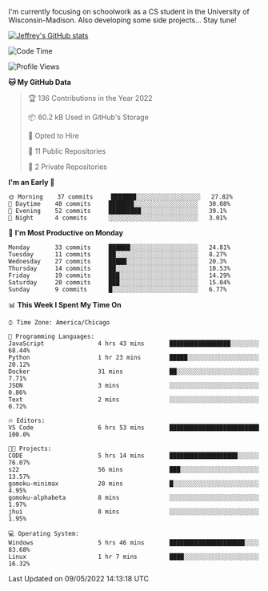 

I'm currently focusing on schoolwork as a CS student in the University of Wisconsin-Madison.
Also developing some side projects...
Stay tune!

<!-- [![wakatime](https://wakatime.com/badge/user/99a12255-d5fa-4530-a56f-b1f6efe8669d.svg?style=for-the-badge)](https://wakatime.com/@99a12255-d5fa-4530-a56f-b1f6efe8669d) -->

[![Jeffrey's GitHub stats](https://github-readme-stats.vercel.app/api?username=slijeff&count_private=true&show_icons=true)](https://github.com/anuraghazra/github-readme-stats)

<!-- [![Jeffrey's wakatime stats](https://github-readme-stats.vercel.app/api/wakatime?username=slijeff&custom_title=Coding+Time+Last+Week)](https://github.com/slijeff/github-readme-stats) -->

<!-- [![Top Langs](https://github-readme-stats.vercel.app/api/top-langs/?username=slijeff&count_private=true&langs_count=8&hide=javascript&custom_title=Repo+Languages)](https://github.com/anuraghazra/github-readme-stats) -->

<!--START_SECTION:waka-->
![Code Time](http://img.shields.io/badge/Code%20Time-46%20hrs%2046%20mins-blue)

![Profile Views](http://img.shields.io/badge/Profile%20Views-3-blue)

**🐱 My GitHub Data** 

> 🏆 136 Contributions in the Year 2022
 > 
> 📦 60.2 kB Used in GitHub's Storage 
 > 
> 💼 Opted to Hire
 > 
> 📜 11 Public Repositories 
 > 
> 🔑 2 Private Repositories  
 > 
**I'm an Early 🐤** 

```text
🌞 Morning    37 commits     ███████░░░░░░░░░░░░░░░░░░   27.82% 
🌆 Daytime    40 commits     ███████░░░░░░░░░░░░░░░░░░   30.08% 
🌃 Evening    52 commits     █████████░░░░░░░░░░░░░░░░   39.1% 
🌙 Night      4 commits      ░░░░░░░░░░░░░░░░░░░░░░░░░   3.01%

```
📅 **I'm Most Productive on Monday** 

```text
Monday       33 commits     ██████░░░░░░░░░░░░░░░░░░░   24.81% 
Tuesday      11 commits     ██░░░░░░░░░░░░░░░░░░░░░░░   8.27% 
Wednesday    27 commits     █████░░░░░░░░░░░░░░░░░░░░   20.3% 
Thursday     14 commits     ██░░░░░░░░░░░░░░░░░░░░░░░   10.53% 
Friday       19 commits     ███░░░░░░░░░░░░░░░░░░░░░░   14.29% 
Saturday     20 commits     ███░░░░░░░░░░░░░░░░░░░░░░   15.04% 
Sunday       9 commits      █░░░░░░░░░░░░░░░░░░░░░░░░   6.77%

```


📊 **This Week I Spent My Time On** 

```text
⌚︎ Time Zone: America/Chicago

💬 Programming Languages: 
JavaScript               4 hrs 43 mins       █████████████████░░░░░░░░   68.44% 
Python                   1 hr 23 mins        █████░░░░░░░░░░░░░░░░░░░░   20.12% 
Docker                   31 mins             ██░░░░░░░░░░░░░░░░░░░░░░░   7.71% 
JSON                     3 mins              ░░░░░░░░░░░░░░░░░░░░░░░░░   0.86% 
Text                     2 mins              ░░░░░░░░░░░░░░░░░░░░░░░░░   0.72%

🔥 Editors: 
VS Code                  6 hrs 53 mins       █████████████████████████   100.0%

🐱‍💻 Projects: 
CODE                     5 hrs 14 mins       ███████████████████░░░░░░   76.07% 
s22                      56 mins             ███░░░░░░░░░░░░░░░░░░░░░░   13.57% 
gomoku-minimax           20 mins             █░░░░░░░░░░░░░░░░░░░░░░░░   4.95% 
gomoku-alphabeta         8 mins              ░░░░░░░░░░░░░░░░░░░░░░░░░   1.97% 
jhui                     8 mins              ░░░░░░░░░░░░░░░░░░░░░░░░░   1.95%

💻 Operating System: 
Windows                  5 hrs 46 mins       █████████████████████░░░░   83.68% 
Linux                    1 hr 7 mins         ████░░░░░░░░░░░░░░░░░░░░░   16.32%

```


 Last Updated on 09/05/2022 14:13:18 UTC
<!--END_SECTION:waka-->
